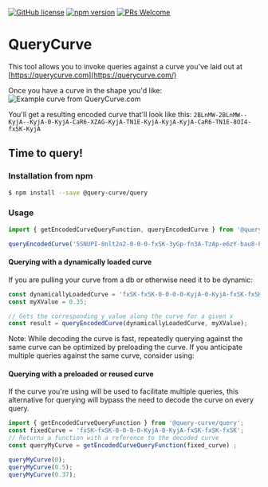 [![GitHub license](https://img.shields.io/badge/license-MIT-blue.svg)](https://github.com/ralusek/query-curve/blob/master/LICENSE)
[![npm version](https://img.shields.io/npm/v/@query-curve/query.svg?style=flat)](https://www.npmjs.com/package/@query-curve/query)
[![PRs Welcome](https://img.shields.io/badge/PRs-welcome-brightgreen.svg)](https://github.com/ralusek/query-curve/blob/master/LICENSE)

# QueryCurve
This tool allows you to invoke queries against a curve you've laid out at [https://querycurve.com](https://querycurve.com/)

Once you have a curve in the shape you'd like:
![Example curve from QueryCurve.com](https://querycurve.com/example_d.png)

You'll get a resulting encoded curve that'll look like this:
`2BLnMW-2BLnMW--KyjA--KyjA-0-KyjA-CaR6-XZAG-KyjA-TN1E-KyjA-KyjA-KyjA-CaR6-TN1E-8OI4-fxSK-KyjA`

## Time to query!

### Installation from npm
```bash
$ npm install --save @query-curve/query
```

### Usage

```typescript
import { getEncodedCurveQueryFunction, queryEncodedCurve } from '@query-curve/query';

queryEncodedCurve('5SNUPI-8nlt2n2-0-0-0-fxSK-3yGp-fn3A-TzAp-e6zY-bau8-PAsC-dGxk-LXPh-f3xT-9cbF-fxSK-0', 0);
```

#### Querying with a dynamically loaded curve
If you are pulling your curve from a db or otherwise need it to be dynamic:
```typescript
const dynamicallyLoadedCurve = 'fxSK-fxSK-0-0-0-0-KyjA-0-KyjA-fxSK-fxSK-fxSK'; // assume this was loaded from db
const myXValue = 0.35;

// Gets the corresponding y value along the curve for a given x
const result = queryEncodedCurve(dynamicallyLoadedCurve, myXValue);
```
Note: While decoding the curve is fast, repeatedly querying against the same curve can be optimized by preloading the curve.
If you anticipate multiple queries against the same curve, consider using:

#### Querying with a preloaded or reused curve
If the curve you're using will be used to facilitate multiple queries, this alternative for querying will
bypass the need to decode the curve on every query.

```typescript
import { getEncodedCurveQueryFunction } from '@query-curve/query';
const fixedCurve = 'fxSK-fxSK-0-0-0-0-KyjA-0-KyjA-fxSK-fxSK-fxSK';
// Returns a function with a reference to the decoded curve
const queryMyCurve = getEncodedCurveQueryFunction(fixed_curve) ;

queryMyCurve(0);
queryMyCurve(0.5);
queryMyCurve(0.37);
```
